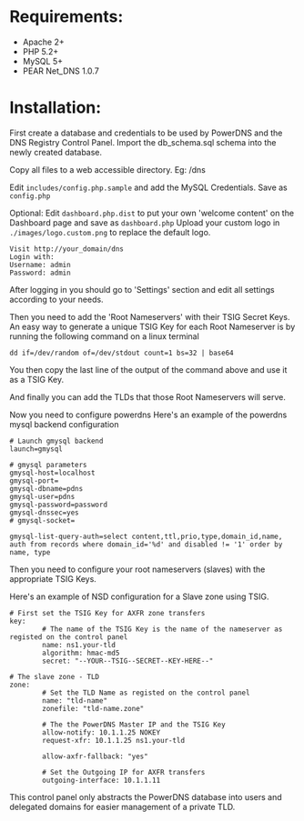 # Requirements:

* Apache 2+
* PHP 5.2+
* MySQL 5+
* PEAR Net_DNS 1.0.7

# Installation:

First create a database and credentials to be used by PowerDNS and the DNS Registry Control Panel.
Import the db_schema.sql schema into the newly created database.

Copy all files to a web accessible directory. Eg: /dns

Edit `includes/config.php.sample` and add the MySQL Credentials.
Save as `config.php`

Optional:
Edit `dashboard.php.dist` to put your own 'welcome content' on the Dashboard page and save as `dashboard.php`
Upload your custom logo in `./images/logo.custom.png` to replace the default logo. 

```
Visit http://your_domain/dns
Login with:
Username: admin
Password: admin
```

After logging in you should go to 'Settings' section and edit all settings according to your needs.

Then you need to add the 'Root Nameservers' with their TSIG Secret Keys.
An easy way to generate a unique TSIG Key for each Root Nameserver is by running the following command on a linux terminal

`dd if=/dev/random of=/dev/stdout count=1 bs=32 | base64`

You then copy the last line of the output of the command above and use it as a TSIG Key.

And finally you can add the TLDs that those Root Nameservers will serve.

Now you need to configure powerdns
Here's an example of the powerdns mysql backend configuration

```
# Launch gmysql backend
launch=gmysql

# gmysql parameters
gmysql-host=localhost
gmysql-port=
gmysql-dbname=pdns
gmysql-user=pdns
gmysql-password=password
gmysql-dnssec=yes
# gmysql-socket=

gmysql-list-query-auth=select content,ttl,prio,type,domain_id,name, auth from records where domain_id='%d' and disabled != '1' order by name, type
```

Then you need to configure your root nameservers (slaves) with the appropriate TSIG Keys.

Here's an example of NSD configuration for a Slave zone using TSIG.

```
# First set the TSIG Key for AXFR zone transfers
key:
		# The name of the TSIG Key is the name of the nameserver as registed on the control panel
        name: ns1.your-tld
        algorithm: hmac-md5
        secret: "--YOUR--TSIG--SECRET--KEY-HERE--"

# The slave zone - TLD
zone:
        # Set the TLD Name as registed on the control panel
        name: "tld-name"
        zonefile: "tld-name.zone"

        # The the PowerDNS Master IP and the TSIG Key 
        allow-notify: 10.1.1.25 NOKEY
        request-xfr: 10.1.1.25 ns1.your-tld

        allow-axfr-fallback: "yes"

        # Set the Outgoing IP for AXFR transfers
        outgoing-interface: 10.1.1.11
```

This control panel only abstracts the PowerDNS database into users and delegated domains for easier management of a private TLD.


